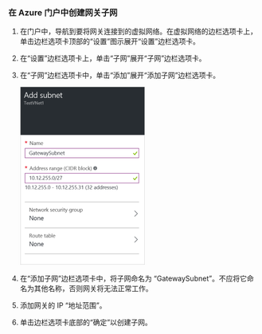### 在 Azure 门户中创建网关子网

1. 在门户中，导航到要将网关连接到的虚拟网络。在虚拟网络的边栏选项卡上，单击边栏选项卡顶部的“设置”图示展开“设置”边栏选项卡。 

2. 在“设置”边栏选项卡上，单击“子网”展开“子网”边栏选项卡。

3. 在“子网”边栏选项卡中，单击“添加”展开“添加子网”边栏选项卡。

	![添加网关子网](./media/vpn-gateway-add-gwsubnet-rm-portal-include/addgwsubnet250.png)

4. 在“添加子网”边栏选项卡中，将子网命名为 “GatewaySubnet”。不应将它命名为其他名称，否则网关将无法正常工作。

5. 添加网关的 IP “地址范围”。

6. 单击边栏选项卡底部的“确定”以创建子网。




<!---HONumber=Mooncake_0425_2016-->
